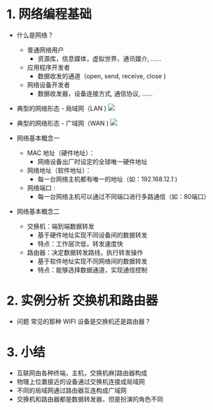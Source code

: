 # 1. 网络编程基础
- 什么是网络？
    - 普通网络用户
        - 资源库，信息媒体，虚拟世界，通讯媒介, ......
    - 应用程序开发者
        - 数据收发的通道（open, send, receive, close )
    - 网络设备开发者
        - 数据收发器，设备连接方式, 通信协议, ......

- 典型的网络形态 - 局域网（LAN )
    ![](_v_images_/.png)


- 典型的网络形态 - 广域网（WAN )
    ![](_v_images_/.png)

- 网络基本概念一
    - MAC 地址（硬件地址）：
        - 网络设备出厂时设定的全球唯一硬件地址
    - 网络地址（软件地址）：
        - 每一台网络主机都有唯一的地址（如：192.168.12.1 )
    - 网络端口 :
        - 每一台网络主机可以通过不同端口进行多路通信（如：80端口）

- 网络基本概念二
    - 交换机：端到端数据转发
        - 基于硬件地址实现不同设备间的数据转发
        - 特点：工作层次低，转发速度快
    - 路甶器：决定数据转发路线，执行转发操作
        - 基于软件地址实现不同网络间的数据转发
        - 特点：能够选择数据通道，实现通信控制

# 2. 实例分析 交换机和路由器

- 问题
    常见的那种 WIFI 设备是交换机还是路甶器？

# 3. 小结
- 互联网甶各种终端，主机，交换机麻]路甶器构成
- 物理上位置接近的设备通过交换机连接成局域网
- 不同的局域网通过路甶器互连构成广域网
- 交换机和路甶器都是数据转发器，但是扮演的角色不同
